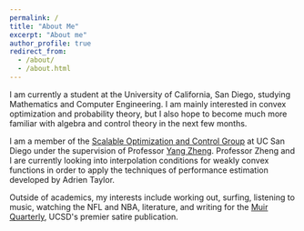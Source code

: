 ```yaml
---
permalink: /
title: "About Me"
excerpt: "About me"
author_profile: true
redirect_from: 
  - /about/
  - /about.html
---
```


I am currently a student at the University of California, San Diego, studying Mathematics and Computer Engineering. 
I am mainly interested in convex optimization and probability theory, but I also hope to become much more familiar with algebra and control theory in the next few months.

I am a member of the [Scalable Optimization and Control Group](https://zhengy09.github.io/soclab.html) at UC San Diego under the supervision of Professor [Yang Zheng](https://zhengy09.github.io/index.html).
Professor Zheng and I are currently looking into interpolation conditions for weakly convex functions in order to apply the techniques of performance estimation developed by Adrien Taylor.

Outside of academics, my interests include working out, surfing, listening to music, watching the NFL and NBA, literature, and writing for the [Muir Quarterly](https://themq.org/), UCSD's premier satire publication.
